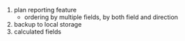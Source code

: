 1. plan reporting feature
   * ordering by multiple fields, by both field and direction
2. backup to local storage
3. calculated fields